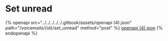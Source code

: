 # Set unread

{% openapi src="../../../../../.gitbook/assets/openapi (4).json" path="/voicemails/{id}/set_unread" method="post" %}
[openapi (4).json](<../../../../../.gitbook/assets/openapi (4).json>)
{% endopenapi %}
